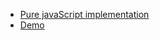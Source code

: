 - [Pure javaScript implementation](https://github.com/RakshithNM/GameOfLife)
- [Demo](https://fluffystub.bitbucket.io/)
